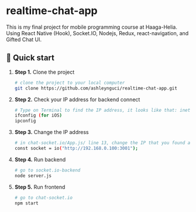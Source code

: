# realtime-chat-app

This is my final project for mobile programming course at Haaga-Helia.  
Using React Native (Hook), Socket.IO, Nodejs, Redux, react-navigation, and Gifted Chat UI.

## 🚀 Quick start

1.  **Step 1.**
    Clone the project
    ```sh
    # clone the project to your local computer
    git clone https://github.com/ashleynguci/realtime-chat-app.git
    ```
1.  **Step 2.**
    Check your IP address for backend connect
    ```sh
    # Type on Terminal to find the IP address, it looks like that: inet 192.168.0.100 netmask 0xffffff00 broadcast 192.168.0.255. Take the 192.168.0.100 part/
    ifconfig (for iOS)
    ipconfig
    ```
1.  **Step 3.**
    Change the IP address
    ```sh
    # in chat-socket.io/App.js/ line 13, change the IP that you found above, and add to the link below, remember add :3001 at the end
    const socket = io("http://192.168.0.100:3001");
    ```
1.  **Step 4.**
    Run backend
    ```sh
    # go to socket.io-backend
    node server.js
    ```
1.  **Step 5.**
    Run frontend
    ```sh
    # go to chat-socket.io
    npm start
    ```
